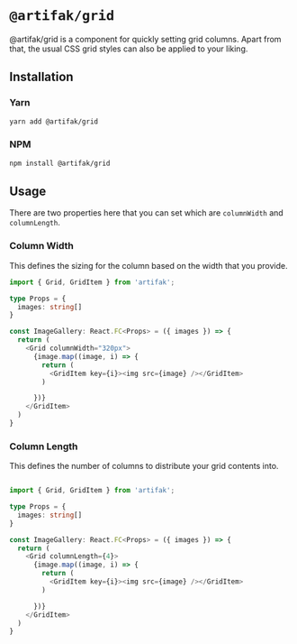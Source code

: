 # `@artifak/grid`

@artifak/grid is a component for quickly setting grid columns. Apart from that, the usual CSS grid styles can also be applied to your liking.

## Installation

### Yarn

```sh
yarn add @artifak/grid
```

### NPM

```sh
npm install @artifak/grid
```

## Usage

There are two properties here that you can set which are `columnWidth` and `columnLength`.

### Column Width

This defines the sizing for the column based on the width that you provide.

```ts
import { Grid, GridItem } from 'artifak';

type Props = {
  images: string[]
}

const ImageGallery: React.FC<Props> = ({ images }) => {
  return (
    <Grid columnWidth="320px">
      {image.map((image, i) => {
        return (
          <GridItem key={i}><img src={image} /></GridItem>
        )

      })}
    </GridItem>
  )
}

```

### Column Length

This defines the number of columns to distribute your grid contents into.

```ts

import { Grid, GridItem } from 'artifak';

type Props = {
  images: string[]
}

const ImageGallery: React.FC<Props> = ({ images }) => {
  return (
    <Grid columnLength={4}>
      {image.map((image, i) => {
        return (
          <GridItem key={i}><img src={image} /></GridItem>
        )

      })}
    </GridItem>
  )
}

```

